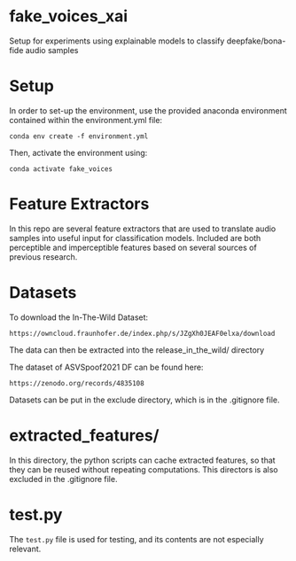 # fake_voices_xai

Setup for experiments using explainable models to classify deepfake/bona-fide audio samples

# Setup

In order to set-up the environment, use the provided anaconda environment contained within the 
environment.yml file:
```
conda env create -f environment.yml
```
Then, activate the environment using:
```
conda activate fake_voices
```

# Feature Extractors

In this repo are several feature extractors that are used to translate audio samples into useful 
input for classification models. 
Included are both perceptible and imperceptible features based on several sources of previous 
research.

# Datasets
To download the In-The-Wild Dataset:
```
https://owncloud.fraunhofer.de/index.php/s/JZgXh0JEAF0elxa/download
```
The data can then be extracted into the release_in_the_wild/ directory

The dataset of ASVSpoof2021 DF can be found here:
```
https://zenodo.org/records/4835108
```
Datasets can be put in the exclude directory, which is in the .gitignore file.

# extracted_features/
In this directory, the python scripts can cache extracted features, so that they can be reused 
without repeating computations. This directors is also excluded in the .gitignore file.

# test.py

The `test.py` file is used for testing, and its contents are not especially relevant.
